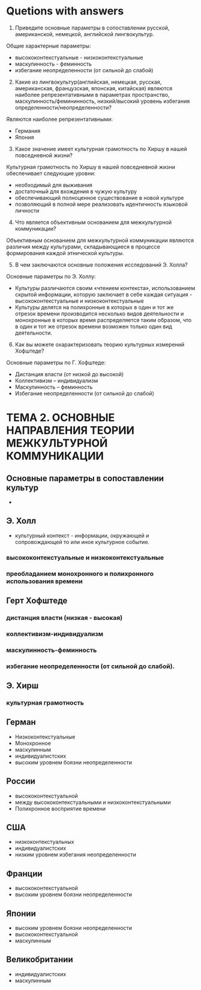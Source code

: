 # Quetions with answers


1.	Приведите основные параметры в сопоставлении русской, американской, немецкой, английской лингвокультур.

Общие характерные параметры:

- высококонтекстуальные - низкоконтекстуальные
- маскулинность - феминность
- избегание неопределенности (от сильной до слабой)

2.	Какие из лингвокультур(английская, немецкая, русская, американская, французская, японская, китайская) являются наиболее репрезентативными в параметрах пространство, маскулинность/фемининность, низкий/высокий уровень избегания определенности/неопределенности?

Являются наиболее репрезентативными:

- Германия
- Япония

3.	Какое значение имеет культурная грамотность по Хиршу в нашей повседневной жизни?

Культурная грамотность по Хиршу в нашей повседневной жизни обеспечивает следующие уровни:

  - необходимый для выживания
  - достаточный для вхождения в чужую культуру
  - обеспечивающий полноценное существование в новой культуре
  - позволяющий в полной мере реализовать идентичность языковой личности


4.	Что является объективным основанием для межкультурной коммуникации?

Объективным основанием для межкультурной коммуникации являются различия между культурами, складывающиеся в процессе формирования каждой этнической культуры.

5.	В чем заключаются основные положения исследований Э. Холла?

Основные параметры по Э. Холлу:

- Культуры различаются своим «чтением контекста», использованием скрытой информации, которую заключает в себе каждая ситуация - высококонтекстуальные и низкоконтекстуальные
- Культуры делятся на полихронные в которых в один и тот же отрезок времени производится несколько видов деятельности и монохронные в которых время распределяется таким образом, что в один и тот же отрезок времени возможен только один вид деятельности.

6.	Как вы можете охарактеризовать теорию культурных измерений Хофштеде?

Основные параметры по Г. Хофштеде:

- Дистанция власти (от низкой до высокой)
- Коллективизм – индивидуализм
- Маскулинность – феминность
- Избегание неопределенности (от сильной до слабой)

# ТЕМА 2. ОСНОВНЫЕ НАПРАВЛЕНИЯ ТЕОРИИ МЕЖКУЛЬТУРНОЙ КОММУНИКАЦИИ

## Основные параметры в сопоставлении культур
- 

## Э. Холл
- культурный контекст - информации, окружающей и сопровождающей то или иное культурное событие.

### высококонтекстуальные и низкоконтекстуальные
### преобладанием монохронного и полихронного использования времени

## Герт Хофштеде
### дистанция власти   (низкая - высокая)
### коллективизм-индивидуализм
### маскулинность-феминность
### избегание неопределенности (от сильной до слабой).  
## Э. Хирш
### культурная грамотность 

## Герман
- Низкоконтекстуальные
- Монохронное
- маскулинным
- индивидуалистских
- высоким уровнем боязни неопределенности 

## России 
- высококонтекстуальной
- между высококонтекстуальными и низкоконтекстуальными 
- Полихронное восприятие времени

## США
- низкоконтекстуальных 
- индивидуалистских
- низким уровнем избегания неопределенности 

## Франции
- высококонтекстуальной 
- высоким уровнем боязни неопределенности 

## Японии
- высоким уровнем боязни неопределенности 
- высококонтекстуальной 
- маскулинным 

## Великобритании
- индивидуалистских
- маскулинным 
